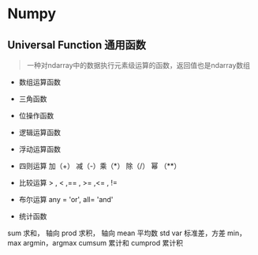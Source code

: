 # Numpy

## Universal Function 通用函数

> 一种对ndarray中的数据执行元素级运算的函数，返回值也是ndarray数组

* 数组运算函数
* 三角函数
* 位操作函数
* 逻辑运算函数
* 浮动运算函数

* 四则运算 加（+） 减（-）乘（*） 除（/） 幂 （**）
* 比较运算 > , < ,== , >= ,<= , !=
* 布尔运算 any = 'or', all= 'and'

* 统计函数

sum 求和， 轴向
prod 求积， 轴向
mean 平均数
std var 标准差，方差
min，max
argmin，argmax
cumsum 累计和
cumprod 累计积